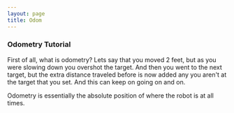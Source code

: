 ```yaml
---
layout: page
title: Odom
---
```


### Odometry Tutorial

First of all, what is odometry? Lets say that you moved 2 feet, but as you were slowing down you overshot the target. And then you went to the next target, but the extra distance traveled before is now added any you aren't at the target that you set. And this can keep on going on and on. 

Odometry is essentially the absolute position of where the robot is at all times. 